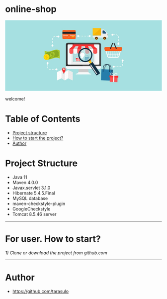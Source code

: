 # online-shop
![Language grade: Java](images/onlinestore.jpg)

welcome!
# Table of Contents
* [Project structure](#structure)
* [How to start the project?](#user-start)
* [Author](#author)

# <a name="structure"></a>Project Structure
* Java 11
* Maven 4.0.0
* Javax.servlet 3.1.0
* Hibernate 5.4.5.Final
* MySQL database
* maven-checkstyle-plugin
* GoogleCheckstyle
* Tomcat 8.5.46 server
<hr>

# <a name="user-start"></a>For user. How to start?
*1) Clone or download the project from github.com*

 


<hr>

# <a name="author"></a>Author
* https://github.com/tarasulo
